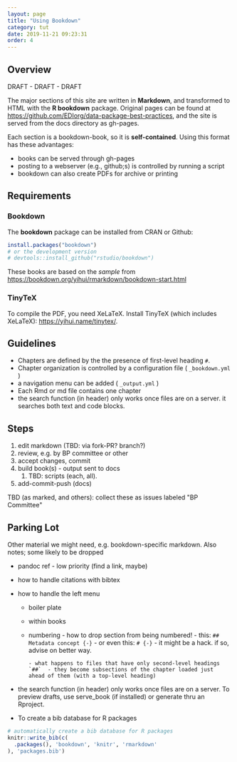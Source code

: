 ```yaml
---
layout: page
title: "Using Bookdown"
category: tut
date: 2019-11-21 09:23:31
order: 4
---
```




## Overview

 DRAFT - DRAFT - DRAFT

The major sections of this site are written in **Markdown**, and transformed to HTML with the **R bookdown** package. Original pages can be found at https://github.com/EDIorg/data-package-best-practices, and the site is served from the docs directory as gh-pages.

Each section is a bookdown-book, so it is **self-contained**. Using this format has these advantages:
- books can be served through gh-pages
- posting to a webserver (e.g., github;s) is controlled by running a script
- bookdown can also create PDFs for archive or printing

## Requirements
### Bookdown 
The **bookdown** package can be installed from CRAN or Github:

```R
install.packages("bookdown")
# or the development version
# devtools::install_github("rstudio/bookdown")
```

These books are based on the _sample_ from  https://bookdown.org/yihui/rmarkdown/bookdown-start.html

### TinyTeX
To compile the PDF, you need XeLaTeX. Install TinyTeX (which includes XeLaTeX): <https://yihui.name/tinytex/>.


## Guidelines
- Chapters are defined by the the presence of first-level heading `#`. 
- Chapter organization is controlled by a configuration file ( `_bookdown.yml` )
- a navigation menu can be added ( `_output.yml` )
- Each Rmd or md file contains one chapter 
- the search function (in header) only works once files are on a server. it searches both text and code blocks. 

## Steps
1. edit markdown (TBD: via fork-PR? branch?)
1. review, e.g. by BP committee or other
1. accept changes, commit 
1. build book(s) - output sent to docs
   1. TBD: scripts (each, all).
1. add-commit-push (docs)

TBD (as marked, and others): collect these as issues labeled "BP Committee"



## Parking Lot
Other material we might need, e.g. bookdown-specific markdown. Also notes; some likely to be dropped
- pandoc ref - low priority (find a link, maybe)
- how to handle citations with bibtex
- how to handle the left menu 
  - boiler plate  
  - within books
  - numbering 
        - how to drop section from being numbered! 
            - this: `## Metadata concept {-}`
            - or even this: `# {-}`
            - it might be a hack. if so, advise on better way.

        - what happens to files that have only second-level headings `##`  - they become subsections of the chapter loaded just ahead of them (with a top-level heading)


 - the search function (in header) only works once files are on a server. To preview drafts, use serve_book (if installed) or generate thru an Rproject.



- To create a bib database for R packages

```R
# automatically create a bib database for R packages
knitr::write_bib(c(
  .packages(), 'bookdown', 'knitr', 'rmarkdown'
), 'packages.bib')
```


